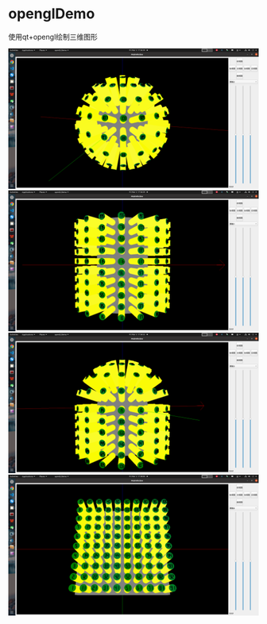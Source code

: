 # openglDemo
使用qt+opengl绘制三维图形

![Alt text](opengl0.png) ![Alt text](opengl1.png) ![Alt text](opengl2.png) ![Alt text](opengl3.png)

